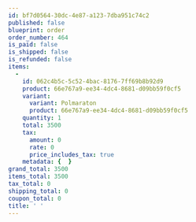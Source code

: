 ```yaml
---
id: bf7d0564-30dc-4e87-a123-7dba951c74c2
published: false
blueprint: order
order_number: 464
is_paid: false
is_shipped: false
is_refunded: false
items:
  -
    id: 062c4b5c-5c52-4bac-8176-7ff69b8b92d9
    product: 66e767a9-ee34-4dc4-8681-d09bb59f0cf5
    variant:
      variant: Polmaraton
      product: 66e767a9-ee34-4dc4-8681-d09bb59f0cf5
    quantity: 1
    total: 3500
    tax:
      amount: 0
      rate: 0
      price_includes_tax: true
    metadata: {  }
grand_total: 3500
items_total: 3500
tax_total: 0
shipping_total: 0
coupon_total: 0
title: ' '
---
```


